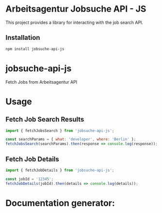 
# Arbeitsagentur Jobsuche API - JS

This project provides a library for interacting with the job search API.

## Installation

```sh
npm install jobsuche-api-js
```
# jobsuche-api-js
Fetch Jobs from Arbeitsagentur API

# Usage
## Fetch Job Search Results

```js
import { fetchJobsSearch } from 'jobsuche-api-js';

const searchParams = { what: 'developer', where: 'Berlin' };
fetchJobsSearch(searchParams).then(response => console.log(response));
```

## Fetch Job Details
```js
import { fetchJobDetails } from 'jobsuche-api-js';

const jobId = '12345';
fetchJobDetails(jobId).then(details => console.log(details));
```

# Documentation generator:
